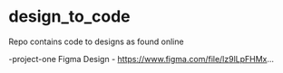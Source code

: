 # design_to_code
Repo contains code to designs as found online

-project-one 
  Figma Design - https://www.figma.com/file/lz9lLpFHMx...
